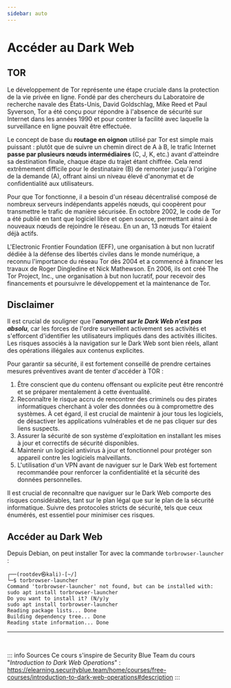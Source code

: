 ```yaml
---
sidebar: auto
---
```

# Accéder au Dark Web
<Badge type="tip" text="Rédigé le 20/04/2024" />
<Badge type="warning" text="En cours de rédaction" />

## TOR

Le développement de Tor représente une étape cruciale dans la protection de la vie privée en ligne. Fondé par des chercheurs du Laboratoire de recherche navale des États-Unis, David Goldschlag, Mike Reed et Paul Syverson, Tor a été conçu pour répondre à l'absence de sécurité sur Internet dans les années 1990 et pour contrer la facilité avec laquelle la surveillance en ligne pouvait être effectuée.

Le concept de base du **routage en oignon** utilisé par Tor est simple mais puissant : plutôt que de suivre un chemin direct de A à B, le trafic Internet **passe par plusieurs nœuds intermédiaires** (C, J, K, etc.) avant d'atteindre sa destination finale, chaque étape du trajet étant chiffrée. Cela rend extrêmement difficile pour le destinataire (B) de remonter jusqu'à l'origine de la demande (A), offrant ainsi un niveau élevé d'anonymat et de confidentialité aux utilisateurs.

Pour que Tor fonctionne, il a besoin d'un réseau décentralisé composé de nombreux serveurs indépendants appelés nœuds, qui coopèrent pour transmettre le trafic de manière sécurisée. En octobre 2002, le code de Tor a été publié en tant que logiciel libre et open source, permettant ainsi à de nouveaux nœuds de rejoindre le réseau. En un an, 13 nœuds Tor étaient déjà actifs.

L'Electronic Frontier Foundation (EFF), une organisation à but non lucratif dédiée à la défense des libertés civiles dans le monde numérique, a reconnu l'importance du réseau Tor dès 2004 et a commencé à financer les travaux de Roger Dingledine et Nick Mathewson. En 2006, ils ont créé The Tor Project, Inc., une organisation à but non lucratif, pour recevoir des financements et poursuivre le développement et la maintenance de Tor.

## Disclaimer

Il est crucial de souligner que l'***anonymat sur le Dark Web n'est pas absolu***, car les forces de l'ordre surveillent activement ses activités et s'efforcent d'identifier les utilisateurs impliqués dans des activités illicites. Les risques associés à la navigation sur le Dark Web sont bien réels, allant des opérations illégales aux contenus explicites.

Pour garantir sa sécurité, il est fortement conseillé de prendre certaines mesures préventives avant de tenter d'accéder à TOR :

1. Être conscient que du contenu offensant ou explicite peut être rencontré et se préparer mentalement à cette éventualité.
2. Reconnaître le risque accru de rencontrer des criminels ou des pirates informatiques cherchant à voler des données ou à compromettre des systèmes. À cet égard, il est crucial de maintenir à jour tous les logiciels, de désactiver les applications vulnérables et de ne pas cliquer sur des liens suspects.
3. Assurer la sécurité de son système d'exploitation en installant les mises à jour et correctifs de sécurité disponibles.
4. Maintenir un logiciel antivirus à jour et fonctionnel pour protéger son appareil contre les logiciels malveillants.
5. L'utilisation d'un VPN avant de naviguer sur le Dark Web est fortement recommandée pour renforcer la confidentialité et la sécurité des données personnelles.

Il est crucial de reconnaître que naviguer sur le Dark Web comporte des risques considérables, tant sur le plan légal que sur le plan de la sécurité informatique. Suivre des protocoles stricts de sécurité, tels que ceux énumérés, est essentiel pour minimiser ces risques.

## Accéder au Dark Web

Depuis Debian, on peut installer Tor avec la commande `torbrowser-launcher `:

```shell
┌──(rootdev㉿kali)-[~/]
└─$ torbrowser-launcher                           
Command 'torbrowser-launcher' not found, but can be installed with:
sudo apt install torbrowser-launcher
Do you want to install it? (N/y)y
sudo apt install torbrowser-launcher
Reading package lists... Done
Building dependency tree... Done
Reading state information... Done
```




<hr>
<br>

::: info Sources
Ce cours s'inspire de Security Blue Team du cours "*Introduction to Dark Web Operations*" :
https://elearning.securityblue.team/home/courses/free-courses/introduction-to-dark-web-operations#description
:::